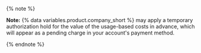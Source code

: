 {% note %}

**Note:** {% data variables.product.company_short %} may apply a temporary authorization hold for the value of the usage-based costs in advance, which will appear as a pending charge in your account's payment method.

{% endnote %}
